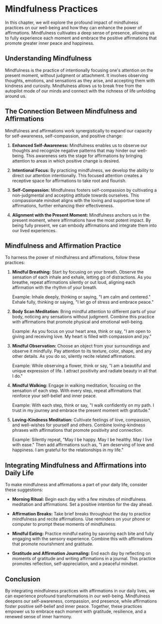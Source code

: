 Mindfulness Practices
================================

In this chapter, we will explore the profound impact of mindfulness practices on our well-being and how they can enhance the power of affirmations. Mindfulness cultivates a deep sense of presence, allowing us to fully experience each moment and embrace the positive affirmations that promote greater inner peace and happiness.

Understanding Mindfulness
-------------------------

Mindfulness is the practice of intentionally focusing one's attention on the present moment, without judgment or attachment. It involves observing thoughts, emotions, and sensations as they arise, and accepting them with kindness and curiosity. Mindfulness allows us to break free from the autopilot mode of our minds and connect with the richness of life unfolding around us.

The Connection Between Mindfulness and Affirmations
---------------------------------------------------

Mindfulness and affirmations work synergistically to expand our capacity for self-awareness, self-compassion, and positive change:

1. **Enhanced Self-Awareness:** Mindfulness enables us to observe our thoughts and recognize negative patterns that may hinder our well-being. This awareness sets the stage for affirmations by bringing attention to areas in which positive change is desired.

2. **Intentional Focus:** By practicing mindfulness, we develop the ability to direct our attention intentionally. This focused attention creates a receptive space for affirmations to take root and flourish.

3. **Self-Compassion:** Mindfulness fosters self-compassion by cultivating a non-judgmental and accepting attitude towards ourselves. This compassionate mindset aligns with the loving and supportive tone of affirmations, further enhancing their effectiveness.

4. **Alignment with the Present Moment:** Mindfulness anchors us in the present moment, where affirmations have the most potent impact. By being fully present, we can embody affirmations and integrate them into our lived experiences.

Mindfulness and Affirmation Practice
------------------------------------

To harness the power of mindfulness and affirmations, follow these practices:

1. **Mindful Breathing:** Start by focusing on your breath. Observe the sensation of each inhale and exhale, letting go of distractions. As you breathe, repeat affirmations silently or out loud, aligning each affirmation with the rhythm of your breath.

   Example: Inhale deeply, thinking or saying, "I am calm and centered." Exhale fully, thinking or saying, "I let go of stress and embrace peace."
2. **Body Scan Meditation:** Bring mindful attention to different parts of your body, noticing any sensations without judgment. Combine this practice with affirmations that promote physical and emotional well-being.

   Example: As you focus on your heart area, think or say, "I am open to giving and receiving love. My heart is filled with compassion and joy."
3. **Mindful Observation:** Choose an object from your surroundings and observe it mindfully. Pay attention to its texture, color, shape, and any other details. As you do so, silently recite related affirmations.

   Example: While observing a flower, think or say, "I am a beautiful and unique expression of life. I attract positivity and radiate beauty in all that I do."
4. **Mindful Walking:** Engage in walking meditation, focusing on the sensation of each step. With every step, repeat affirmations that reinforce your self-belief and inner peace.

   Example: With each step, think or say, "I walk confidently on my path. I trust in my journey and embrace the present moment with gratitude."
5. **Loving-Kindness Meditation:** Cultivate feelings of love, compassion, and well-wishes for yourself and others. Combine loving-kindness phrases with affirmations that promote positivity and connection.

   Example: Silently repeat, "May I be happy. May I be healthy. May I live with ease." Then add affirmations such as, "I am deserving of love and happiness. I am grateful for the relationships in my life."

Integrating Mindfulness and Affirmations into Daily Life
--------------------------------------------------------

To make mindfulness and affirmations a part of your daily life, consider these suggestions:

* **Morning Ritual:** Begin each day with a few minutes of mindfulness meditation and affirmations. Set a positive intention for the day ahead.

* **Affirmation Breaks:** Take brief breaks throughout the day to practice mindfulness and recite affirmations. Use reminders on your phone or computer to prompt these moments of mindfulness.

* **Mindful Eating:** Practice mindful eating by savoring each bite and fully engaging with the sensory experience. Combine this with affirmations that promote nourishment and gratitude.

* **Gratitude and Affirmation Journaling:** End each day by reflecting on moments of gratitude and writing affirmations in a journal. This practice promotes reflection, self-appreciation, and a peaceful mindset.

Conclusion
----------

By integrating mindfulness practices with affirmations in our daily lives, we can experience profound transformations in our well-being. Mindfulness deepens our self-awareness, compassion, and presence, while affirmations foster positive self-belief and inner peace. Together, these practices empower us to embrace each moment with gratitude, resilience, and a renewed sense of inner harmony.
